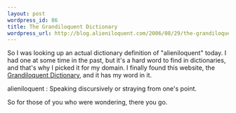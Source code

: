 ```yaml
---
layout: post
wordpress_id: 86
title: The Grandiloquent Dictionary
wordpress_url: http://blog.alieniloquent.com/2006/08/29/the-grandiloquent-dictionary/
---
```

So I was looking up an actual dictionary definition of "alieniloquent" today.
I had one at some time in the past, but it's a hard word to find in
dictionaries, and that's why I picked it for my domain. I finally found this
website, the [Grandiloquent Dictionary][1], and it has my word in it.

alieniloquent
: Speaking discursively or straying from one's point.

So for those of you who were wondering, there you go.

   [1]: http://www.islandnet.com/~egbird/dict/dict.htm

